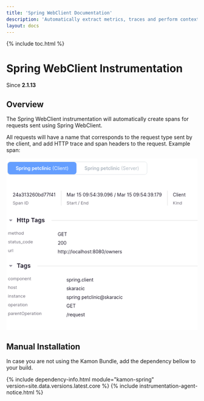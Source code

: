 ```yaml
---
title: 'Spring WebClient Documentation'
description: 'Automatically extract metrics, traces and perform context propagation on Spring applications'
layout: docs
---
```

{% include toc.html %}

Spring WebClient Instrumentation
=======================
Since __2.1.13__

Overview
--------

The Spring WebClient instrumentation will automatically create spans for requests sent using Spring WebClient.

All requests will have a name that corresponds to the request type sent by the client, and add HTTP trace and span headers
to the request.
Example span: 

<img class="img-fluid rounded" src="/assets/img/webclient-example.png">


Manual Installation
-------------------

In case you are not using the Kamon Bundle, add the dependency bellow to your build.

{% include dependency-info.html module="kamon-spring" version=site.data.versions.latest.core %}
{% include instrumentation-agent-notice.html %}

